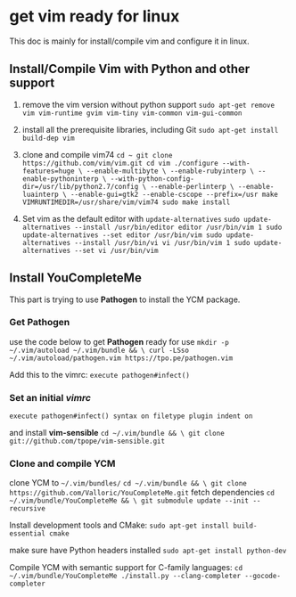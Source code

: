 # get vim ready for linux
This doc is mainly for install/compile vim and configure
it in linux.

## Install/Compile Vim with Python and other support
1. remove the vim version without python support
`
sudo apt-get remove vim vim-runtime gvim vim-tiny vim-common vim-gui-common 
`

2. install all the prerequisite libraries, including Git
`
sudo apt-get install build-dep vim 
` 

3. clone and compile vim74
`
cd ~
git clone https://github.com/vim/vim.git
cd vim
./configure --with-features=huge \
            --enable-multibyte \
            --enable-rubyinterp \
            --enable-pythoninterp \
            --with-python-config-dir=/usr/lib/python2.7/config \
            --enable-perlinterp \
            --enable-luainterp \
            --enable-gui=gtk2 --enable-cscope --prefix=/usr
make VIMRUNTIMEDIR=/usr/share/vim/vim74
sudo make install
`
4. Set vim as the default editor with `update-alternatives`
`
sudo update-alternatives --install /usr/bin/editor editor /usr/bin/vim 1
sudo update-alternatives --set editor /usr/bin/vim
sudo update-alternatives --install /usr/bin/vi vi /usr/bin/vim 1
sudo update-alternatives --set vi /usr/bin/vim
`

## Install YouCompleteMe 
This part is trying to use **Pathogen** to install the YCM package.

### Get Pathogen
use the code below to get **Pathogen** ready for use
`
mkdir -p ~/.vim/autoload ~/.vim/bundle && \
curl -LSso ~/.vim/autoload/pathogen.vim https://tpo.pe/pathogen.vim
`

Add this to the vimrc:
`
execute pathogen#infect()
`

### Set an initial *vimrc*
`
execute pathogen#infect()
syntax on
filetype plugin indent on
`

and install **vim-sensible**
`
cd ~/.vim/bundle && \
git clone git://github.com/tpope/vim-sensible.git
`

### Clone and compile YCM
clone YCM to `~/.vim/bundles/`
`
cd ~/.vim/bundle && \
git clone https://github.com/Valloric/YouCompleteMe.git
`
fetch dependencies
`
cd ~/.vim/bundle/YouCompleteMe && \
git submodule update --init --recursive
`

Install development tools and CMake:
`sudo apt-get install build-essential cmake`

make sure have Python headers installed `sudo apt-get install python-dev`

Compile YCM with semantic support for C-family languages:
`cd ~/.vim/bundle/YouCompleteMe
./install.py --clang-completer --gocode-completer`

